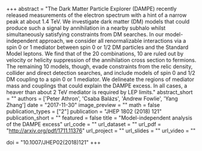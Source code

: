+++
abstract = "The Dark Matter Particle Explorer (DAMPE) recently released measurements of the electron spectrum with a hint of a narrow peak at about 1.4 TeV. We investigate dark matter (DM) models that could produce such a signal by annihilation in a nearby subhalo whilst simultaneously satisfying constraints from DM searches. In our model-independent approach, we consider all renormalizable interactions via a spin 0 or 1 mediator between spin 0 or 1/2 DM particles and the Standard Model leptons. We find that of the 20 combinations, 10 are ruled out by velocity or helicity suppression of the annihilation cross section to fermions. The remaining 10 models, though, evade constraints from the relic density, collider and direct detection searches, and include models of spin 0 and 1/2 DM coupling to a spin 0 or 1 mediator. We delineate the regions of mediator mass and couplings that could explain the DAMPE excess. In all cases, a heaver than about 2 TeV mediator is required by LEP limits."
abstract_short = ""
authors = ['Peter Athron', 'Csaba Balázs', 'Andrew Fowlie', 'Yang Zhang']
date = "2017-11-30"
image_preview = ""
math = false
publication_types = ["2"]
publication = "JHEP 1802 (2018) 121"
publication_short = ""
featured = false
title = "Model-independent analysis of the DAMPE excess"
url_code = ""
url_dataset = ""
url_pdf = "http://arxiv.org/pdf/1711.11376"
url_project = ""
url_slides = ""
url_video = ""

doi = "10.1007/JHEP02(2018)121"
+++

